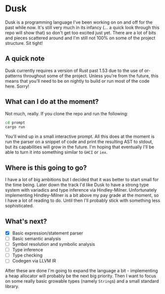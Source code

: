 # Dusk
Dusk is a programming language I've been working on on and off for the past while now.
It's still very much in its infancy (... a quick look through this repo will show that) so don't get too excited just yet.
There are a lot of bits and pieces scattered around and I'm still not 100% on some of the project structure. Sit tight!

## A quick note
Dusk currently requires a version of Rust past 1.53 due to the use of or-patterns throughout some of the project.
Unless you're from the future, this means that you'll need to be on nightly to build or run most of the code here.
Sorry!

## What can I do at the moment?
Not much, really. If you clone the repo and run the following:
```sh
cd prompt
cargo run
```
You'll wind up in a small interactive prompt. All this does at the moment is run the parser on a snippet of code and
print the resulting AST to stdout, but its capabilities will grow in the future. I'm hoping that eventually I'll be
able to turn it into something similar to `GHCI` or `iex`.

## Where is this going to go?
I have a lot of big ambitions but I decided that it was better to start small for the time being. Later down the track
I'd like Dusk to have a strong type system with variadics and type inference via Hindley-Milner. Unfortunately
implementing Hindley-Milner is a bit above my pay grade at the moment, so I have a lot of reading to do. Until then I'll
probably stick with something less sophisticated.

## What's next?
- [x] Basic expression/statement parser
- [ ] Basic semantic analysis
- [ ] Symbol resolution and symbolic analysis
- [ ] Type inference
- [ ] Type checking
- [ ] Codegen via LLVM IR

After these are done I'm going to expand the language a bit - implementing a heap allocator will probably be the
next big priority. Then I want to focus on some really basic growable types (namely `String`s) and a small standard library.
